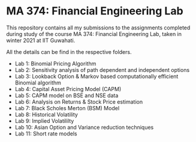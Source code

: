 # MA 374: Financial Engineering Lab

This repository contains all my submissions to the assignments completed during study of the course MA 374: Financial Engineering Lab, taken in winter 2021 at IIT Guwahati.

All the details can be find in the respective folders.

* Lab 1: Binomial Pricing Algorithm
* Lab 2: Sensitivity analysis of path dependent and independent options
* Lab 3: Lookback Option & Markov based computationally efficient Binomial algorithm
* Lab 4: Capital Asset Pricing Model (CAPM)
* Lab 5: CAPM model on BSE and NSE data
* Lab 6: Analysis on Returns & Stock Price estimation
* Lab 7: Black Scholes Merton (BSM) Model 
* Lab 8: Historical Volatility
* Lab 9: Implied Volatililty
* Lab 10: Asian Option and Variance reduction techniques
* Lab 11: Short rate models
